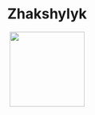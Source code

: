 <div align="center">
  <h1> Zhakshylyk </h1>
</div>
<div id="header" align="center">
  <img src="https://media.giphy.com/media/eSwGh3YK54JKU/giphy.gif" width="150"/>
</div>

<!--
**cr1m1/cr1m1** is a ✨ _special_ ✨ repository because its `README.md` (this file) appears on your GitHub profile.

Here are some ideas to get you started:

- 🔭 I’m currently working on ...
- 🌱 I’m currently learning ...
- 👯 I’m looking to collaborate on ...
- 🤔 I’m looking for help with ...
- 💬 Ask me about ...
- 📫 How to reach me: ...
- 😄 Pronouns: ...
- ⚡ Fun fact: ...
-->
